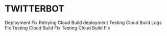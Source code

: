 # TWITTERBOT
Deployment Fix
Retrying Cloud Build deployment
Testing Cloud Build Logs Fix
Testing Cloud Build Fix
Testing Cloud Build Fix
